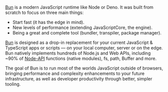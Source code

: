 [Bun](https://bun.sh/) is a modern JavaScript runtime like Node or Deno. It was built from scratch to focus on three main things:
- Start fast (it has the edge in mind).
- New levels of performance (extending JavaScriptCore, the engine).
- Being a great and complete tool (bundler, transpiler, package manager).

[Bun](https://bun.sh/) is designed as a drop-in replacement for your current JavaScript & TypeScript apps or scripts — on your local computer, server or on the edge. Bun natively implements hundreds of Node.js and Web APIs, including ~90% of [Node-API](https://nodejs.org/api/n-api.html) functions (native modules), fs, path, Buffer and more.

The goal of Bun is to run most of the worlds JavaScript outside of browsers, bringing performance and complexity enhancements to your future infrastructure, as well as developer productivity through better, simpler tooling.
